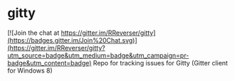 # gitty

[![Join the chat at https://gitter.im/RReverser/gitty](https://badges.gitter.im/Join%20Chat.svg)](https://gitter.im/RReverser/gitty?utm_source=badge&utm_medium=badge&utm_campaign=pr-badge&utm_content=badge)
Repo for tracking issues for Gitty (Gitter client for Windows 8)
